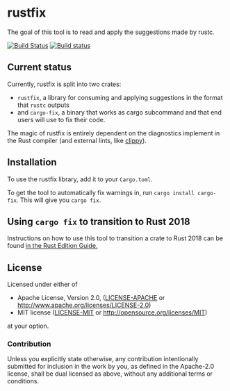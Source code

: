 # rustfix

The goal of this tool is to read and apply the suggestions made by rustc.

[![Build Status](https://travis-ci.com/rust-lang-nursery/rustfix.svg?branch=master)](https://travis-ci.com/rust-lang-nursery/rustfix)
[![Build status](https://ci.appveyor.com/api/projects/status/g8ljreo9ryu3s6ee/branch/master?svg=true)](https://ci.appveyor.com/project/rust-lang-libs/rustfix/branch/master)

## Current status

Currently, rustfix is split into two crates:

- `rustfix`, a library for consuming and applying suggestions in the format that `rustc` outputs
- and `cargo-fix`, a binary that works as cargo subcommand and that end users will use to fix their code.

The magic of rustfix is entirely dependent on the diagnostics implement in the Rust compiler (and external lints, like [clippy]).

[clippy]: https://github.com/rust-lang-nursery/rust-clippy

## Installation

To use the rustfix library, add it to your `Cargo.toml`.

To get the tool to automatically fix warnings in, run `cargo install cargo-fix`. This will give you `cargo fix`.

## Using `cargo fix` to transition to Rust 2018

Instructions on how to use this tool to transition a crate to Rust 2018 can be
found [in the Rust Edition Guide.](https://rust-lang-nursery.github.io/edition-guide/editions/transitioning-an-existing-project-to-a-new-edition.html)

## License

Licensed under either of

- Apache License, Version 2.0, ([LICENSE-APACHE](LICENSE-APACHE) or <http://www.apache.org/licenses/LICENSE-2.0>)
- MIT license ([LICENSE-MIT](LICENSE-MIT) or <http://opensource.org/licenses/MIT>)

at your option.

### Contribution

Unless you explicitly state otherwise, any contribution intentionally
submitted for inclusion in the work by you, as defined in the Apache-2.0
license, shall be dual licensed as above, without any additional terms or
conditions.
